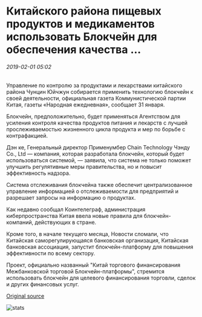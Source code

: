 # Китайского района пищевых продуктов и медикаментов использовать Блокчейн для обеспечения качества ...

###### 2019-02-01 05:02

Управление по контролю за продуктами и лекарствами китайского района Чунцин Юйчжун собирается применить технологию блокчейн к своей деятельности, официальная газета Коммунистической партии Китая, газеты «Народная ежедневная», сообщает 31 января.

Блокчейн, предположительно, будет применяться Агентством для усиления контроля качества продуктов питания и лекарств с лучшей прослеживаемостью жизненного цикла продукта и мер по борьбе с контрафакцией.

Дэн ке, Генеральный директор Применумбер Chain Technology Чэнду Co., Ltd — компания, которая разработала блокчейн, который будет использоваться системой, — заявила, что система не только поможет улучшить регулятивные меры правительства, но и повысит эффективность надзора.

Система отслеживания блокчейна также обеспечит централизованное управление информацией о отслеживаемости для предприятий и разрешает запросы на информацию о продуктах.

Как недавно сообщал Коинтелеграф, администрация киберпространства Китая ввела новые правила для блокчейн-компаний, действующих в стране.

Кроме того, в начале текущего месяца, Новости сломали, что Китайская саморегулирующаяся банковская организация, Китайская банковская ассоциация, запустит блокчейн-платформу для повышения эффективности по всему сектору.

Проект, официально названный "Китай торгового финансирования Межбанковской торговой Блокчейн-платформы", стремится использовать блокчейн для целевого финансирования торговли, сделок и других финансовых услуг.

[Original source](https://cointelegraph.com/news/chinese-district-food-and-drug-administration-to-use-blockchain-for-quality-assurance)

![stats](https://c.statcounter.com/11760860/0/a89fa40b/1/ "stats")